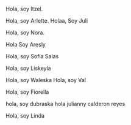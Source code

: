 Hola, soy Itzel.

Hola, soy Arlette.
Holaa, Soy Juli

Hola, soy Nora.

Hola Soy Aresly

Hola, soy Sofia Salas

Hola, soy Liskeyla

Hola, soy Waleska
Hola, soy Val



Hola, soy Fiorella

hola, soy dubraska
hola julianny calderon reyes

Hola, soy Linda